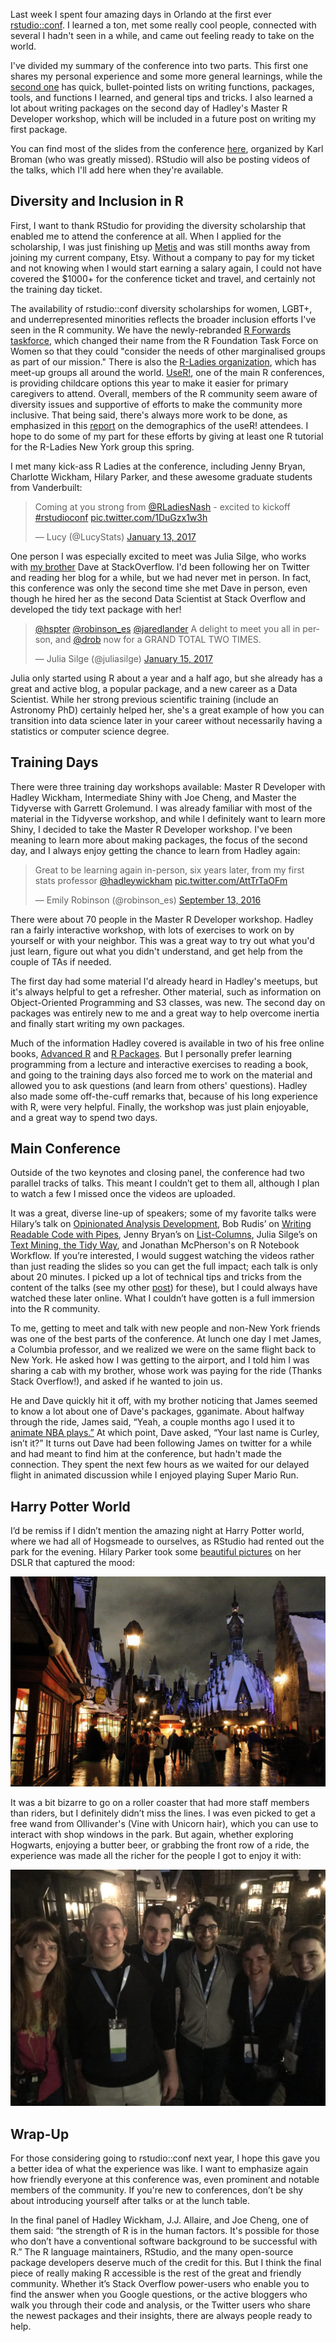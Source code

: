 Last week I spent four amazing days in Orlando at the first ever [rstudio::conf](https://www.rstudio.com/conference/). I learned a ton, met some really cool people, connected with several I hadn't seen in a while, and came out feeling ready to take on the world.

I've divided my summary of the conference into two parts. This first one shares my personal experience and some more general learnings, while the [second one](https://robinsones.github.io/Rstudio-Conference:-Tips-and-Tricks/) has quick, bullet-pointed lists on writing functions, packages, tools, and functions I learned, and general tips and tricks. I also learned a lot about writing packages on the second day of Hadley's Master R Developer workshop, which will be included in a future post on writing my first package.

You can find most of the slides from the conference [here](https://github.com/kbroman/RStudioConf2017Slides), organized by Karl Broman (who was greatly missed). RStudio will also be posting videos of the talks, which I'll add here when they're available. 

## Diversity and Inclusion in R

First, I want to thank RStudio for providing the diversity scholarship that enabled me to attend the conference at all. When I applied for the scholarship, I was just finishing up [Metis](http://www.thisismetis.com/data-science-bootcamps) and was still months away from joining my current company, Etsy. Without a company to pay for my ticket and not knowing when I would start earning a salary again, I could not have covered the $1000+ for the conference ticket and travel, and certainly not the training day ticket.

The availability of rstudio::conf diversity scholarships for women, LGBT+, and underrepresented minorities reflects the broader inclusion efforts I've seen in the R community. We have the newly-rebranded [R Forwards taskforce](http://forwards.github.io/), which changed their name from the R Foundation Task Force on Women so that they could "consider the needs of other marginalised groups as part of our mission." There is also the [R-Ladies organization](https://rladies.org/), which has meet-up groups all around the world. [UseR!](http://www.user2017.brussels/), one of the main R conferences, is providing childcare options this year to make it easier for primary caregivers to attend. Overall, members of the R community seem aware of diversity issues and supportive of efforts to make the community more inclusive. That being said, there's always more work to be done, as emphasized in this [report](https://forwards.github.io/blog/2017/01/13/mapping-users/) on the demographics of the useR! attendees. I hope to do some of my part for these efforts by giving at least one R tutorial for the R-Ladies New York group this spring. 

I met many kick-ass R Ladies at the conference, including Jenny Bryan, Charlotte Wickham, Hilary Parker, and these awesome graduate students from Vanderbuilt: 

<blockquote class="twitter-tweet" data-lang="en"><p lang="en" dir="ltr">Coming at you strong from <a href="https://twitter.com/RLadiesNash">@RLadiesNash</a> - excited to kickoff <a href="https://twitter.com/hashtag/rstudioconf?src=hash">#rstudioconf</a> <a href="https://t.co/1DuGzx1w3h">pic.twitter.com/1DuGzx1w3h</a></p>&mdash; Lucy (@LucyStats) <a href="https://twitter.com/LucyStats/status/819909032626503680">January 13, 2017</a></blockquote>
<script async src="//platform.twitter.com/widgets.js" charset="utf-8"></script>

One person I was especially excited to meet was Julia Silge, who works with [my brother](varianceexplained.org) Dave at StackOverflow. I'd been following her on Twitter and reading her blog for a while, but we had never met in person. In fact, this conference was only the second time she met Dave in person, even though he hired her as the second Data Scientist at Stack Overflow and developed the tidy text package with her! 

<blockquote class="twitter-tweet" data-lang="en"><p lang="en" dir="ltr"><a href="https://twitter.com/hspter">@hspter</a> <a href="https://twitter.com/robinson_es">@robinson_es</a> <a href="https://twitter.com/jaredlander">@jaredlander</a> A delight to meet you all in person, and <a href="https://twitter.com/drob">@drob</a> now for a GRAND TOTAL TWO TIMES.</p>&mdash; Julia Silge (@juliasilge) <a href="https://twitter.com/juliasilge/status/820493101303271429">January 15, 2017</a></blockquote>
<script async src="https://platform.twitter.com/widgets.js" charset="utf-8"></script>

Julia only started using R about a year and a half ago, but she already has a great and active blog, a popular package, and a new career as a Data Scientist. While her strong previous scientific training (include an Astronomy PhD) certainly helped her, she's a great example of how you can transition into data science later in your career without necessarily having a statistics or computer science degree.

## Training Days

There were three training day workshops available: Master R Developer with Hadley Wickham, Intermediate Shiny with Joe Cheng, and Master the Tidyverse with Garrett Grolemund. I was already familiar with most of the material in the Tidyverse workshop, and while I definitely want to learn more Shiny, I decided to take the Master R Developer workshop. I've been meaning to learn more about making packages, the focus of the second day, and I always enjoy getting the chance to learn from Hadley again: 

<blockquote class="twitter-tweet" data-lang="en"><p lang="en" dir="ltr">Great to be learning again in-person, six years later, from my first stats professor <a href="https://twitter.com/hadleywickham">@hadleywickham</a> <a href="https://t.co/AttTrTaOFm">pic.twitter.com/AttTrTaOFm</a></p>&mdash; Emily Robinson (@robinson_es) <a href="https://twitter.com/robinson_es/status/775838513543675904">September 13, 2016</a></blockquote>
<script async src="https://platform.twitter.com/widgets.js" charset="utf-8"></script>

There were about 70 people in the Master R Developer workshop. Hadley ran a fairly interactive workshop, with lots of exercises to work on by yourself or with your neighbor. This was a great way to try out what you'd just learn, figure out what you didn't understand, and get help from the couple of TAs if needed. 

The first day had some material I'd already heard in Hadley's meetups, but it's always helpful to get a refresher. Other material, such as information on Object-Oriented Programming and S3 classes, was new. The second day on packages was entirely new to me and a great way to help overcome inertia and finally start writing my own packages. 

Much of the information Hadley covered is available in two of his free online books, [Advanced R](http://adv-r.had.co.nz/) and [R Packages](http://r-pkgs.had.co.nz/). But I personally prefer learning programming from a lecture and interactive exercises to reading a book, and going to the training days also forced me to work on the material and allowed you to ask questions (and learn from others' questions). Hadley also made some off-the-cuff remarks that, because of his long experience with R, were very helpful. Finally, the workshop was just plain enjoyable, and a great way to spend two days. 

## Main Conference 

Outside of the two keynotes and closing panel, the conference had two parallel tracks of talks. This meant I couldn’t get to them all, although I plan to watch a few I missed once the videos are uploaded.

It was a great, diverse line-up of speakers; some of my favorite talks were Hilary’s talk on [Opinionated Analysis Development](http://www.slideshare.net/hilaryparker/opinionated-analysis-development), Bob Rudis’ on [Writing Readable Code with Pipes](https://github.com/hrbrmstr/rstudioconf2017#readme), Jenny Bryan’s on [List-Columns](https://speakerdeck.com/jennybc/putting-square-pegs-in-round-holes-using-list-cols-in-your-dataframe), Julia Silge’s on [Text Mining, the Tidy Way](https://speakerdeck.com/juliasilge/text-mining-the-tidy-way), and Jonathan McPherson's on R Notebook Workflow. If you’re interested, I would suggest watching the videos rather than just reading the slides so you can get the full impact; each talk is only about 20 minutes. I picked up a lot of technical tips and tricks from the content of the talks (see my other [post](https://robinsones.github.io/Rstudio-Conference:-Tips-and-Tricks/)) for these), but I could always have watched these later online. What I couldn’t have gotten is a full immersion into the R community. 

To me, getting to meet and talk with new people and non-New York friends was one of the best parts of the conference. At lunch one day I met James, a Columbia professor, and we realized we were on the same flight back to New York. He asked how I was getting to the airport, and I told him I was sharing a cab with my brother, whose work was paying for the ride (Thanks Stack Overflow!), and asked if he wanted to join us. 

He and Dave quickly hit it off, with my brother noticing that James seemed to know a lot about one of Dave's packages, gganimate. About halfway through the ride, James said, “Yeah, a couple months ago I used it to [animate NBA plays.”](https://twitter.com/revodavid/status/771747696617160704) At which point, Dave asked, “Your last name is Curley, isn’t it?” It turns out Dave had been following James on twitter for a while and had meant to find him at the conference, but hadn't made the connection. They spent the next few hours as we waited for our delayed flight in animated discussion while I enjoyed playing Super Mario Run. 

## Harry Potter World

I’d be remiss if I didn’t mention the amazing night at Harry Potter world, where we had all of Hogsmeade to ourselves, as RStudio had rented out the park for the evening. Hilary Parker took some [beautiful pictures](https://photos.google.com/share/AF1QipOe6Ypp_WLkOcBJQzxXhOY2RNelv8w57eR285pZuDvBxedg1liRCvaijNJsqgLeWw?key=WFNTVUNyRnlsOTlaVkpqS1pibFFhUE82MlVBTnVB) on her DSLR that captured the mood: 

![Image of HP](https://github.com/robinsones/robinsones.github.io/blob/master/images/HP_image1.JPG)

It was a bit bizarre to go on a roller coaster that had more staff members than riders, but I definitely didn’t miss the lines. I was even picked to get a free wand from Ollivander's (Vine with Unicorn hair), which you can use to interact with shop windows in the park. But again, whether exploring Hogwarts, enjoying a butter beer, or grabbing the front row of a ride, the experience was made all the richer for the people I got to enjoy it with: 

![Image of Group HP](https://github.com/robinsones/robinsones.github.io/blob/master/images/Group_HP_pic.JPG)


## Wrap-Up

For those considering going to rstudio::conf next year, I hope this gave you a better idea of what the experience was like. I want to emphasize again how friendly everyone at this conference was, even prominent and notable members of the community. If you're new to conferences, don’t be shy about introducing yourself after talks or at the lunch table. 

In the final panel of Hadley Wickham, J.J. Allaire, and Joe Cheng, one of them said: “the strength of R is in the human factors. It's possible for those who don’t have a conventional software background to be successful with R.” The R language maintainers, RStudio, and the many open-source package developers deserve much of the credit for this. But I think the final piece of really making R accessible is the rest of the great and friendly community. Whether it’s Stack Overflow power-users who enable you to find the answer when you Google questions, or the active bloggers who walk you through their code and analysis, or the Twitter users who share the newest packages and their insights, there are always people ready to help.
